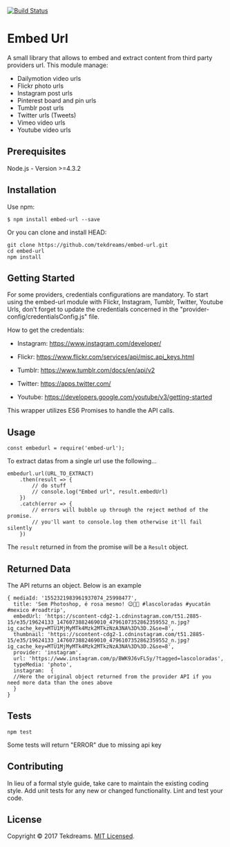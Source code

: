 [![Build Status](https://travis-ci.org/tekdreams/embed-url.svg?branch=master)](https://travis-ci.org/tekdreams/embed-url)

Embed Url 
=========

A small library that allows to embed and extract content from third party providers url.
This module manage:
- Dailymotion video urls
- Flickr photo urls
- Instagram post urls
- Pinterest board and pin urls
- Tumblr post urls
- Twitter urls (Tweets)
- Vimeo video urls
- Youtube video urls

## Prerequisites

Node.js - Version >=4.3.2

## Installation

Use npm:

```
$ npm install embed-url --save
```
Or you can clone and install HEAD:

```
git clone https://github.com/tekdreams/embed-url.git
cd embed-url
npm install
```


## Getting Started

For some providers, credentials configurations are mandatory. To start using the embed-url module with Flickr, Instagram, Tumblr, Twitter, Youtube Urls, don't forget to update the credentials concerned in the "provider-config/credentialsConfig.js" file. 

How to get the credentials:

- Instagram: https://www.instagram.com/developer/

- Flickr: https://www.flickr.com/services/api/misc.api_keys.html

- Tumblr: https://www.tumblr.com/docs/en/api/v2

- Twitter: https://apps.twitter.com/

- Youtube: https://developers.google.com/youtube/v3/getting-started

This wrapper utilizes ES6 Promises to handle the API calls.

## Usage

```
const embedurl = require('embed-url');

```

To extract datas from a single url use the following...

```
embedurl.url(URL_TO_EXTRACT)
    .then(result => {
    	// do stuff
    	// console.log("Embed url", result.embedUrl)
    })
    .catch(error => {
    	// errors will bubble up through the reject method of the promise.
        // you'll want to console.log them otherwise it'll fail silently
    })
```

The `result` returned in from the promise will be a `Result` object.


## Returned Data

The API returns an object. Below is an example 

```
{ mediaId: '1552321983961937074_25998477',
  title: 'Sem Photoshop, é rosa mesmo! 😉👍🏼 #lascoloradas #yucatán #mexico #roadtrip',
  embedUrl: 'https://scontent-cdg2-1.cdninstagram.com/t51.2885-15/e35/19624133_1476073882469010_4796107352862359552_n.jpg?ig_cache_key=MTU1MjMyMTk4Mzk2MTkzNzA3NA%3D%3D.2&se=8',
  thumbnail: 'https://scontent-cdg2-1.cdninstagram.com/t51.2885-15/e35/19624133_1476073882469010_4796107352862359552_n.jpg?ig_cache_key=MTU1MjMyMTk4Mzk2MTkzNzA3NA%3D%3D.2&se=8',
  provider: 'instagram',
  url: 'https://www.instagram.com/p/BWK9J6vFLSy/?tagged=lascoloradas',
  typeMedia: 'photo',
  instagram:  {
  //Here the original object returned from the provider API if you need more data than the ones above
  }
}
```

## Tests

  `npm test`

Some tests will return "ERROR" due to missing api key

## Contributing

In lieu of a formal style guide, take care to maintain the existing coding style. Add unit tests for any new or changed functionality. Lint and test your code.

## License

Copyright © 2017 Tekdreams. [MIT Licensed](LICENSE).